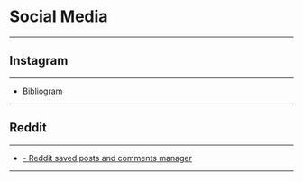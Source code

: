 # Social Media
---
## Instagram
---
- [Bibliogram](https://bibliogram.art/)
---
## Reddit
---
- [- Reddit saved posts and comments manager](https://updoot.app/app#_)
---